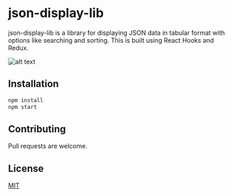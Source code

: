 # json-display-lib

json-display-lib is a library for displaying JSON data in tabular format with options like searching and sorting.
This is built using React Hooks and Redux.

![alt text](https://user-images.githubusercontent.com/14851449/69375684-ea2f8300-0cce-11ea-9308-6e9f1dbe84e6.png)

## Installation



```bash
npm install
npm start
```



## Contributing
Pull requests are welcome.

## License
[MIT](https://choosealicense.com/licenses/mit/)